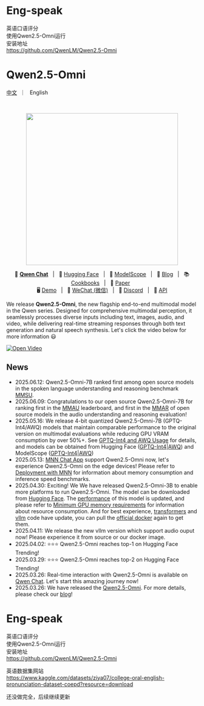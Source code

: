 # Eng-speak
英语口语评分  
使用Qwen2.5-Omni运行  
安装地址  
https://github.com/QwenLM/Qwen2.5-Omni  
# Qwen2.5-Omni
<p align="left">
        <a href="README_CN.md">中文</a> &nbsp｜ &nbsp English&nbsp&nbsp
</p>
<br>

<p align="center">
    <img src="https://qianwen-res.oss-cn-beijing.aliyuncs.com/Qwen2.5-Omni/Omni_logo.png" width="400"/>
<p>

<p align="center">
        💜 <a href="https://chat.qwenlm.ai/"><b>Qwen Chat</b></a>&nbsp&nbsp | &nbsp&nbsp🤗 <a href="https://huggingface.co/collections/Qwen/qwen25-omni-67de1e5f0f9464dc6314b36e">Hugging Face</a>&nbsp&nbsp | &nbsp&nbsp🤖 <a href="https://modelscope.cn/collections/Qwen25-Omni-a2505ce0d5514e">ModelScope</a>&nbsp&nbsp | &nbsp&nbsp📑 <a href="https://qwenlm.github.io/blog/qwen2.5-omni/">Blog</a>&nbsp&nbsp | &nbsp&nbsp📚 <a href="https://github.com/QwenLM/Qwen2.5-Omni/tree/main/cookbooks">Cookbooks</a>&nbsp&nbsp | &nbsp&nbsp📑 <a href="https://arxiv.org/abs/2503.20215">Paper</a>&nbsp&nbsp
<br>
🖥️ <a href="https://huggingface.co/spaces/Qwen/Qwen2.5-Omni-7B-Demo ">Demo</a>&nbsp&nbsp | &nbsp&nbsp💬 <a href="https://github.com/QwenLM/Qwen/blob/main/assets/wechat.png">WeChat (微信)</a>&nbsp&nbsp | &nbsp&nbsp🫨 <a href="https://discord.gg/CV4E9rpNSD">Discord</a>&nbsp&nbsp | &nbsp&nbsp📑 <a href="https://help.aliyun.com/zh/model-studio/user-guide/qwen-omni">API</a>
<!-- &nbsp&nbsp | &nbsp&nbsp🖥️ <a href="https://gallery.pai-ml.com/#/preview/deepLearning/cv/qwen2.5-vl">PAI-DSW</a> -->
</p>

We release **Qwen2.5-Omni**, the new flagship end-to-end multimodal model in the Qwen series. Designed for comprehensive multimodal perception, it seamlessly processes diverse inputs including text, images, audio, and video, while delivering real-time streaming responses through both text generation and natural speech synthesis. Let's click the video below for more information 😃

<a href="https://youtu.be/yKcANdkRuNI" target="_blank">
  <img src="https://qianwen-res.oss-cn-beijing.aliyuncs.com/Qwen2.5-Omni/video_cover.png" alt="Open Video"/>
</a>


## News
* 2025.06.12: Qwen2.5-Omni-7B ranked first among open source models in the spoken language understanding and reasoning benchmark [MMSU](https://arxiv.org/abs/2506.04779).
* 2025.06.09: Congratulations to our open source Qwen2.5-Omni-7B for ranking first in the [MMAU](https://sakshi113.github.io/mmau_homepage/#leaderboard) leaderboard, and first in the [MMAR](https://github.com/ddlBoJack/MMAR) of open source models in the audio understanding and reasoning evaluation!
* 2025.05.16: We release 4-bit quantized Qwen2.5-Omni-7B (GPTQ-Int4/AWQ) models that maintain comparable performance to the original version on multimodal evaluations while reducing GPU VRAM consumption by over 50%+. See [GPTQ-Int4 and AWQ Usage](#gptq-int4-and-awq-usage) for details, and models can be obtained from Hugging Face ([GPTQ-Int4](https://huggingface.co/Qwen/Qwen2.5-Omni-7B-GPTQ-Int4)|[AWQ](https://huggingface.co/Qwen/Qwen2.5-Omni-7B-AWQ)) and ModelScope ([GPTQ-Int4](https://modelscope.cn/models/Qwen/Qwen2.5-Omni-7B-GPTQ-Int4)|[AWQ](https://modelscope.cn/models/Qwen/Qwen2.5-Omni-7B-AWQ))
* 2025.05.13: [MNN Chat App](https://github.com/alibaba/MNN/blob/master/apps/Android/MnnLlmChat/README.md#releases) support Qwen2.5-Omni now, let's experience Qwen2.5-Omni on the edge devices! Please refer to [Deployment with MNN](#deployment-with-mnn) for information about memory consumption and inference speed benchmarks.
* 2025.04.30: Exciting! We We have released Qwen2.5-Omni-3B to enable more platforms to run Qwen2.5-Omni. The model can be downloaded from [Hugging Face](https://huggingface.co/Qwen/Qwen2.5-Omni-3B). The [performance](#performance) of this model is updated, and please refer to [Minimum GPU memory requirements](#minimum-gpu-memory-requirements) for information about resource consumption. And for best experience, [transformers](#--transformers-usage) and [vllm](#deployment-with-vllm) code have update, you can pull the [official docker](#-docker) again to get them.
* 2025.04.11: We release the new vllm version which support audio ouput now! Please experience it from source or our docker image.
* 2025.04.02: ⭐️⭐️⭐️ Qwen2.5-Omni reaches top-1 on Hugging Face Trending! 
* 2025.03.29: ⭐️⭐️⭐️ Qwen2.5-Omni reaches top-2 on Hugging Face Trending! 
* 2025.03.26: Real-time interaction with Qwen2.5-Omni is available on [Qwen Chat](https://chat.qwen.ai/). Let's start this amazing journey now!
* 2025.03.26: We have released the [Qwen2.5-Omni](https://huggingface.co/collections/Qwen/qwen25-omni-67de1e5f0f9464dc6314b36e). For more details, please check our [blog](https://qwenlm.github.io/blog/qwen2.5-omni/)!


# Eng-speak
英语口语评分  
使用Qwen2.5-Omni运行  
安装地址  
https://github.com/QwenLM/Qwen2.5-Omni  






英语数据集网站  
https://www.kaggle.com/datasets/ziya07/college-oral-english-pronunciation-dataset-coepd?resource=download  

还没做完全，后续继续更新

